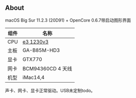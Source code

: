 About
---

macOS Big Sur 11.2.3 (20D91) + OpenCore 0.6.7带启动图形界面


| 组件 | 名称 |
| --- | --- |
| CPU | [e3 1230v3](https://ark.intel.com/content/www/cn/zh/ark/products/75054/intel-xeon-processor-e31230-v3-8m-cache-3-30-ghz.html) |
| 主板 | GA-B85M-HD3 |
| 显卡 | GTX770 |
| 网卡 | BCM94360CD 4 天线 |
| 机型 | iMac14,4 |

声卡、网卡、显卡正常驱动。USB未定制todo。